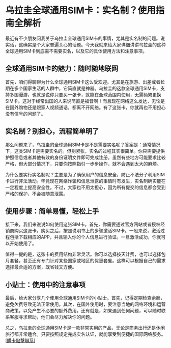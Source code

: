 # 乌拉圭全球通用SIM卡：实名制？使用指南全解析

最近有不少朋友问我关于乌拉圭全球通用SIM卡的事情，尤其是实名制的问题。说实话，这确实是个大家普遍关心的话题。今天我就来给大家详细讲讲乌拉圭的这种全球通用SIM卡到底需不需要实名，以及它的具体使用方法和注意事项。

## 全球通用SIM卡的魅力：随时随地联网

首先，咱们得聊聊为什么全球通用SIM卡这么受欢迎。尤其是在旅游、出差或者长期在多个国家生活的人群中，它简直就是神器。乌拉圭的这款全球通用SIM卡，支持多国漫游，也就是说你只要买一张卡，就能在全球范围内使用，无需频繁更换SIM卡。这对于经常出国的人来说简直是福音啊！而且现在网络这么发达，无论是在国外购物还是跟家人视频通话，都离不开网络。有了这张卡，你就再也不用担心没有信号的问题了。

## 实名制？别担心，流程简单明了

那么问题来了，乌拉圭的全球通用SIM卡是不是需要实名呢？答案是：通常情况下，这类SIM卡是需要实名的。但别紧张，实名的过程其实很简单。你只需要提供护照信息或者其他有效的身份证明文件即可完成注册。虽然有些地方可能要求比较严格，但大部分情况下，只要你按照指引一步步操作，就不会遇到太大的麻烦。

为什么要实行实名制呢？主要是为了确保用户的信息安全，防止不法分子利用SIM卡进行非法活动。毕竟现在网络诈骗和信息泄露的事情时有发生，实名制确实能在一定程度上提高安全性。不过，大家也不用太担心，因为所有提交的信息都会受到严格的保护，不会被随意泄露。

## 使用步骤：简单易懂，轻松上手

接下来，我们来说说如何使用这张SIM卡。首先，你需要通过官方网站或者授权经销商购买这张卡。购买之后，按照说明书上的步骤激活SIM卡。一般来说，激活过程包括下载相应的APP，并且输入你的个人信息进行验证。一旦激活成功，你就可以开始使用了。

值得一提的是，这张卡的费用结构非常灵活。你可以选择按天计费，也可以选择包月套餐，甚至还有专门针对某些国家或地区的优惠套餐。这样可以根据自己的需求选择最合适的方案，既省钱又方便。

## 小贴士：使用中的注意事项

最后，给大家分享几个使用全球通用SIM卡的小贴士。首先，记得定期检查余额，避免欠费导致无法正常使用。其次，在国外使用时，要注意当地的网络环境和运营商政策，以免产生不必要的额外费用。还有就是，如果遇到任何问题，可以随时联系客服寻求帮助，他们会尽力解决你的问题。

总之，乌拉圭的全球通用SIM卡是一款非常实用的产品，无论是商务出行还是休闲旅行都非常适合。只要按照规定完成实名认证，就能享受到便捷的国际网络服务。[[購卡點擊聯系](https://t.me/s/SXDXQF)]